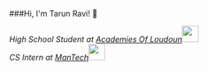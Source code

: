 ###Hi, I'm Tarun Ravi! 👋  
<p><em>High School Student at <a href="https://www.lcps.org/acl">Academies Of Loudoun</a><img src="https://media.giphy.com/media/fYSnHlufseco8Fh93Z/giphy.gif" width="30"></br>CS Intern at <a href="https://www.mantech.com/mantech-welcomes-its-inaugural-class-dfend-summer-interns">ManTech</a><img src="https://media.giphy.com/media/WUlplcMpOCEmTGBtBW/giphy.gif" width="30"> 
</em></p>
